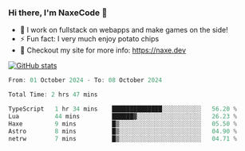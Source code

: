 ### Hi there, I'm NaxeCode 👋
- 🔭 I work on fullstack on webapps and make games on the side!
- ⚡ Fun fact: I very much enjoy potato chips
- 🔋 Checkout my site for more info: https://naxe.dev

[![GitHub stats](https://github-readme-stats.vercel.app/api?username=naxecode&theme=onedark)](https://naxe.dev)

<!--START_SECTION:waka-->

```csharp
From: 01 October 2024 - To: 08 October 2024

Total Time: 2 hrs 47 mins

TypeScript   1 hr 34 mins    ██████████████░░░░░░░░░░░   56.20 %
Lua          44 mins         ██████▓░░░░░░░░░░░░░░░░░░   26.23 %
Haxe         9 mins          █▒░░░░░░░░░░░░░░░░░░░░░░░   05.50 %
Astro        8 mins          █▒░░░░░░░░░░░░░░░░░░░░░░░   04.90 %
netrw        7 mins          █▒░░░░░░░░░░░░░░░░░░░░░░░   04.71 %
```

<!--END_SECTION:waka-->



<!--
**NaxeCode/NaxeCode** is a ✨ _special_ ✨ repository because its `README.md` (this file) appears on your GitHub profile.

Here are some ideas to get you started:

- 🔭 I’m currently working on Web apps for indie games!
- 🌱 I’m currently mastering C#
- 👯 I’m looking to collaborate on ...
- 🤔 I’m looking for help with ...
- 💬 Ask me about ...
- 📫 How to reach me: ...
- 😄 Pronouns: ...
- ⚡ Fun fact: I love chips
-->
